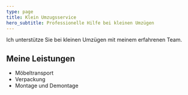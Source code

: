 ```yaml
---
type: page
title: Klein Umzugsservice
hero_subtitle: Professionelle Hilfe bei kleinen Umzügen
---
```


Ich unterstütze Sie bei kleinen Umzügen mit meinem erfahrenen Team.

## Meine Leistungen

- Möbeltransport
- Verpackung
- Montage und Demontage
